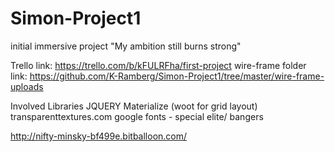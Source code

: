# Simon-Project1
initial immersive project
"My ambition still burns strong"

Trello link: https://trello.com/b/kFULRFha/first-project
wire-frame folder link: https://github.com/K-Ramberg/Simon-Project1/tree/master/wire-frame-uploads

Involved Libraries
JQUERY
Materialize (woot for grid layout)
transparenttextures.com
google fonts - special elite/ bangers

http://nifty-minsky-bf499e.bitballoon.com/